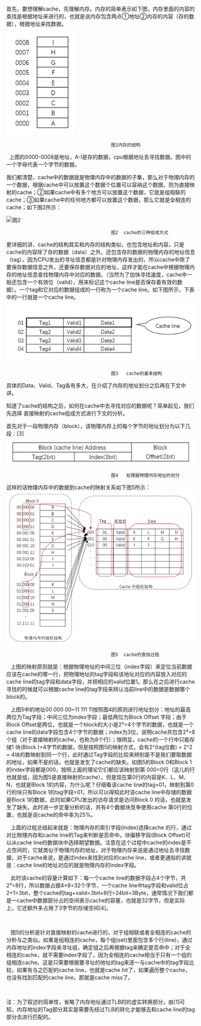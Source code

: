 首先，要想理解cache，先理解内存。内存的简单表示如下图，内存里面的内容的查找是根据地址来进行的，也就是说内存包含两点①地址②内存的内容（存的数据），根据地址来找数据。  
![图1](https://raw.githubusercontent.com/Flanders-Scarlett/ichw/master/TIM%E6%88%AA%E5%9B%BE20181008103641.png)


                                           图1内存的结构

   上图的0000-0008是地址，A-I是存的数据，cpu根据地址去寻找数据。图中的一个字母代表一个字节的数据。    

 我们都清楚，cache中的数据就是物理内存中的数据的子集，那么对于物理内存的一个数据，根据cache中可以放置这个数据个位置可以容纳这个数据，则为直接映射的cache；②如果cache中有多个地方可以放置这个数据，它就是组相联的cache；③如果cache中的任何地方都可以放置这个数据，那么它就是全相连的cache；如下图2所示： 
    
    
![图2](https://pic3.zhimg.com/80/v2-7d6ae0a0629fddd89d947ee5567d075e_hd.jpg)


                                           图2  cache的三种组成方式

   更详细的讲，cache的结构其实和内存的结构类似，也包含地址和内容，只是cache的内容除了存的数据（data）之外，还包含存的数据的物理内存的地址信息（tag），因为CPU发出的寻址信息都是针对物理内存发出的，所以cache中除了要保存数据信息之外，还要保存数据对应的地址，这样才能在cache中根据物理内存的地址信息查找物理内存中对应的数据。（当然为了加快寻找速度，cache中一般还包含一个有效位（valid），用来标记这个cache line是否保存着有效的数据）。一个tag和它对应的数据组成的一行称为一个cache line。如下图所示，下表中的一行就是一个cache line。
    
    
![图3](https://github.com/Flanders-Scarlett/ichw/blob/master/TIM%E6%88%AA%E5%9B%BE20181008103659.png?raw=true)


                                           图3   cache的基本结构

具体的Data、Valid、Tag各有多大，在介绍了内存的地址划分之后再在下文中讲。

知道了cache的结构之后，如何在cache中去寻找对应的数据呢？简单起见，我们先选择 直接映射的cache组成方式进行下文的分析。

首先对于一段物理内存（block），该物理内存上的每个字节的地址划分为以下几段：[3]
![图4](https://github.com/Flanders-Scarlett/ichw/blob/master/TIM%E6%88%AA%E5%9B%BE20181008103706.png?raw=true)


                                           图4   处理器物理内存地址的划分

这样的话物理内存中的数据到cache的映射关系如下图5所示：
![图5](https://github.com/Flanders-Scarlett/ichw/blob/master/TIM%E6%88%AA%E5%9B%BE20181008103718.png?raw=true)


                                           图5  cache的查找过程

   上图的映射原则就是：根据物理地址的中间三位（index字段）来定位当前数据应该在cache的哪一行，把物理地址的tag字段和该地址对应的内容放入对应的cache line的tag字段和data字段，并把相应的valid位置1。那么在之后进行cache寻找的时候就可以根据cache line的tag字段来辨认当前line中的数据是数据哪个block的。

   上图5中的地址00 000 00~11 111 11按照图4的原则进行地址划分：地址的最高两位为Tag字段；中间三位为index字段；最低两位为Block Offset 字段；由于Block Offset是两位，也就是一个block的大小是2²=4个字节的数据，也就是一个cache line的data字段包含4个字节的数据；index为3位，说明cache共包含2³=8个组（对于直接映射的cache，也称为8个行）；很明显，cache的一个行中只能存储1 块(Block )=4字节的数据，但是按照图5的映射方式，会有2^(tag位数) = 2^2 = 4块的数映射到同一个行，此时通过Tag字段的比较来辨别是不是我们要取数据的地址，如果不是的话，也就是发生了cache的缺失。如图5的Block 0和Block 1的index字段都是000，按照上面的理论它们都应该映射到第 000=0行（这儿的行也就是组，因为图5是直接映射的cache），但是现在第0行的内容是K、L、M、N，也就是Block 1的内容，为什么呢？仔细看该cache line的tag=01，映射到第0行的块只有Block 1的tag字段=01，所以可以得知此时该cache line中存储的数据是Block 1的数据，此时如果CPU发出的访存请求是访问Block 0 的话，也就是发生了缺失。此时进一步定量分析的话，共有4个数据块竞争使用cache 第0行的位置，也就是说cache的命中率为25%。

   上面的过程总结起来就是：物理内存的索引字段(Index)选择cache 的行，通过对比物理内存和cache line的Tag来判断是否命中。块偏移字段(Block Offset)可以从cache line的数据块中选择期望数据。注意在这个过程中cache的index是不占空间的，它就类似于物理内存的地址，对于物理内存来说是通过地址去寻找数据，对于cache来说，是通过index来找到对应的cache line，或者更通俗的讲就是：cache line的地址对应的就是物理内存的index字段。

   此时该cache的容量计算如下：每一个cache line的数据字段占4个字节，共2³=8行，所以数据占据4×8=32个字节，一个cache line中tag字段和valid位占2+1=3bit，整个cache的tag+valid=3bit×8行=24bit=3Byte，通常情况下我们都是一cache中数据部分占的空间表示cache的容量，也就是32字节，但是实际上，它还额外多占用了3字节的存储空间[4]。

 

   图5的分析是针对直接映射的cache进行的，对于组相联或者全相连的cache的分析与之类似。如果是组相连的cache，每个组(set)里面包含多个行(line)，通过内存地址的index字段来寻址组，确定组之后再根据tag来确定是否命中；对于全相连的cache，就不需要index字段了，因为全相连的cache相当于只有一个组的组相连cache。这是只需要根据要寻址的地址的tag来逐一与cache中的tag字段比较，如果有与之匹配的cache line，也就是cache hit了，如果遍历整个cache，也没有找到匹配的cache line，那就是cache miss了。

 

注：为了叙述的简单性，省略了内存地址通过TLB的的虚实转换部分，由[1]可知，内存地址的Tag部分其实是需要先经过TLB的转化才能够去和cache line的tag部分去进行匹配的。

